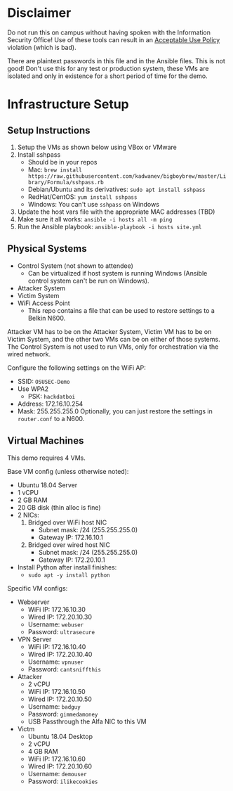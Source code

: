 # Disclaimer
Do not run this on campus without having spoken with the Information Security Office! Use of these tools can result in an [Acceptable Use Policy](https://policy.oregonstate.edu/UPSM/08-005_acceptable_use_computing_resources) violation (which is bad).

There are plaintext passwords in this file and in the Ansible files. This is not good! Don't use this for any test or production system, these VMs are isolated and only in existence for a short period of time for the demo.

# Infrastructure Setup

## Setup Instructions
1. Setup the VMs as shown below using VBox or VMware
2. Install sshpass
   - Should be in your repos
   - Mac: `brew install https://raw.githubusercontent.com/kadwanev/bigboybrew/master/Library/Formula/sshpass.rb`
   - Debian/Ubuntu and its derivatives: `sudo apt install sshpass`
   - RedHat/CentOS: `yum install sshpass`
   - Windows: You can't use `sshpass` on Windows
3. Update the host vars file with the appropriate MAC addresses (TBD)
4. Make sure it all works: `ansible -i hosts all -m ping`
5. Run the Ansible playbook: `ansible-playbook -i hosts site.yml`

## Physical Systems
 - Control System (not shown to attendee)
   - Can be virtualized if host system is running Windows (Ansible control system can't be run on Windows).
 - Attacker System
 - Victim System
 - WiFi Access Point
   - This repo contains a file that can be used to restore settings to a Belkin N600.

Attacker VM has to be on the Attacker System, Victim VM has to be on Victim System, and the other two VMs can be on either of those systems. The Control System is not used to run VMs, only for orchestration via the wired network.

Configure the following settings on the WiFi AP:
 - SSID: `OSUSEC-Demo`
 - Use WPA2
   - PSK: `hackdatboi`
 - Address: 172.16.10.254
 - Mask: 255.255.255.0
Optionally, you can just restore the settings in `router.conf` to a N600.

## Virtual Machines
This demo requires 4 VMs.

Base VM config (unless otherwise noted):
 - Ubuntu 18.04 Server
 - 1 vCPU
 - 2 GB RAM
 - 20 GB disk (thin alloc is fine)
 - 2 NICs:
   1. Bridged over WiFi host NIC
      - Subnet mask: /24 (255.255.255.0)
      - Gateway IP: 172.16.10.1
   2. Bridged over wired host NIC
      - Subnet mask: /24 (255.255.255.0)
      - Gateway IP: 172.20.10.1
  - Install Python after install finishes:
    - `sudo apt -y install python`

Specific VM configs:
 - Webserver
   - WiFi IP: 172.16.10.30
   - Wired IP: 172.20.10.30
   - Username: `webuser`
   - Password: `ultrasecure`
 - VPN Server
   - WiFi IP: 172.16.10.40
   - Wired IP: 172.20.10.40
   - Username: `vpnuser`
   - Password: `cantsniffthis`
 - Attacker
   - 2 vCPU
   - WiFi IP: 172.16.10.50
   - Wired IP: 172.20.10.50
   - Username: `badguy`
   - Password: `gimmedamoney`
   - USB Passthrough the Alfa NIC to this VM
 - Victm
   - Ubuntu 18.04 Desktop
   - 2 vCPU
   - 4 GB RAM
   - WiFi IP: 172.16.10.60
   - Wired IP: 172.20.10.60
   - Username: `demouser`
   - Password: `ilikecookies`
